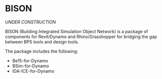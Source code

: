 # BISON


*UNDER CONSTRUCTION*


BISON (Building Integrated Simulation Object Network) is a package of components for Revit/Dynamo and Rhino/Grasshopper for bridging the gap between BPS tools and design tools. 

The package includes the following:
- Be15-for-Dynamo
- BSim-for-Dynamo
- IDA-ICE-for-Dynamo
